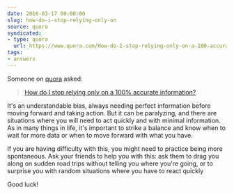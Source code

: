 ```yaml
---
date: 2016-03-17 00:00:00
slug: how-do-i-stop-relying-only-on
source: quora
syndicated:
- type: quora
  url: https://www.quora.com/How-do-I-stop-relying-only-on-a-100-accurate-information/answer/Roy-Tang
tags:
- answers
---
```


Someone on [quora](https://quora.com) asked:

> [How do I stop relying only on a 100% accurate information?](https://www.quora.com/How-do-I-stop-relying-only-on-a-100-accurate-information/answer/Roy-Tang)


It's an understandable bias, always needing perfect information before moving forward and taking action. But it can be paralyzing, and there are situations where you will need to act quickly and with minimal information. As in many things in life, it's important to strike a balance and know when to wait for more data or when to move forward with what you have.

If you are having difficulty with this, you might need to practice being more spontaneous. Ask your friends to help you with this: ask them to drag you along on sudden road trips without telling you where you're going, or to surprise you with random situations where you have to react quickly

Good luck!